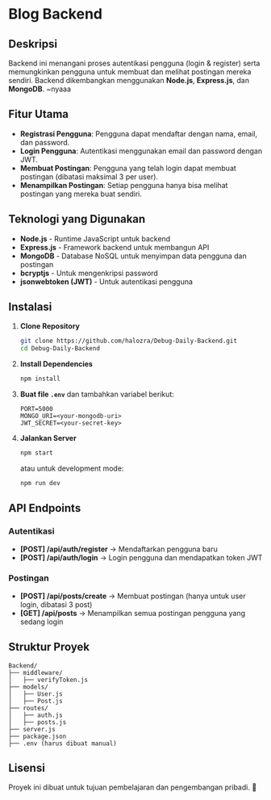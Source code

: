 # Blog Backend

## Deskripsi
Backend ini menangani proses autentikasi pengguna (login & register) serta memungkinkan pengguna untuk membuat dan melihat postingan mereka sendiri. Backend dikembangkan menggunakan **Node.js**, **Express.js**, dan **MongoDB**. ~nyaaa

## Fitur Utama
- **Registrasi Pengguna**: Pengguna dapat mendaftar dengan nama, email, dan password.
- **Login Pengguna**: Autentikasi menggunakan email dan password dengan JWT.
- **Membuat Postingan**: Pengguna yang telah login dapat membuat postingan (dibatasi maksimal 3 per user).
- **Menampilkan Postingan**: Setiap pengguna hanya bisa melihat postingan yang mereka buat sendiri.

## Teknologi yang Digunakan
- **Node.js** - Runtime JavaScript untuk backend
- **Express.js** - Framework backend untuk membangun API
- **MongoDB** - Database NoSQL untuk menyimpan data pengguna dan postingan
- **bcryptjs** - Untuk mengenkripsi password
- **jsonwebtoken (JWT)** - Untuk autentikasi pengguna

## Instalasi
1. **Clone Repository**
   ```bash
   git clone https://github.com/halozra/Debug-Daily-Backend.git
   cd Debug-Daily-Backend
   ```
2. **Install Dependencies**
   ```bash
   npm install
   ```
3. **Buat file `.env`** dan tambahkan variabel berikut:
   ```env
   PORT=5000
   MONGO_URI=<your-mongodb-uri>
   JWT_SECRET=<your-secret-key>
   ```
4. **Jalankan Server**
   ```bash
   npm start
   ```
   atau untuk development mode:
   ```bash
   npm run dev
   ```

## API Endpoints

### Autentikasi
- **[POST] /api/auth/register** → Mendaftarkan pengguna baru
- **[POST] /api/auth/login** → Login pengguna dan mendapatkan token JWT

### Postingan
- **[POST] /api/posts/create** → Membuat postingan (hanya untuk user login, dibatasi 3 post)
- **[GET] /api/posts** → Menampilkan semua postingan pengguna yang sedang login

## Struktur Proyek
```
Backend/
├── middleware/
│   ├── verifyToken.js
├── models/
│   ├── User.js
│   ├── Post.js
├── routes/
│   ├── auth.js
│   ├── posts.js
├── server.js
├── package.json
├── .env (harus dibuat manual)
```

## Lisensi
Proyek ini dibuat untuk tujuan pembelajaran dan pengembangan pribadi. 🚀

